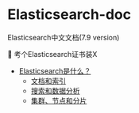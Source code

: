 # Elasticsearch-doc
Elasticsearch中文文档(7.9 version)

🎯 考个Elasticsearch证书装X

- [Elasticsearch是什么？](https://github.com/yankewei/Elasticsearch-doc/issues/1)
  - [文档和索引](https://github.com/yankewei/Elasticsearch-doc/issues/2)
  - [搜索和数据分析](https://github.com/yankewei/Elasticsearch-doc/issues/3)
  - [集群、节点和分片](https://github.com/yankewei/Elasticsearch-doc/issues/4)
